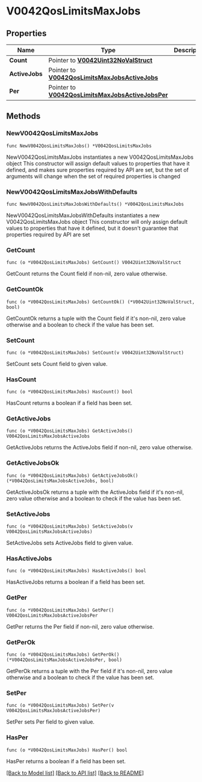 # V0042QosLimitsMaxJobs

## Properties

Name | Type | Description | Notes
------------ | ------------- | ------------- | -------------
**Count** | Pointer to [**V0042Uint32NoValStruct**](V0042Uint32NoValStruct.md) |  | [optional] 
**ActiveJobs** | Pointer to [**V0042QosLimitsMaxJobsActiveJobs**](V0042QosLimitsMaxJobsActiveJobs.md) |  | [optional] 
**Per** | Pointer to [**V0042QosLimitsMaxJobsActiveJobsPer**](V0042QosLimitsMaxJobsActiveJobsPer.md) |  | [optional] 

## Methods

### NewV0042QosLimitsMaxJobs

`func NewV0042QosLimitsMaxJobs() *V0042QosLimitsMaxJobs`

NewV0042QosLimitsMaxJobs instantiates a new V0042QosLimitsMaxJobs object
This constructor will assign default values to properties that have it defined,
and makes sure properties required by API are set, but the set of arguments
will change when the set of required properties is changed

### NewV0042QosLimitsMaxJobsWithDefaults

`func NewV0042QosLimitsMaxJobsWithDefaults() *V0042QosLimitsMaxJobs`

NewV0042QosLimitsMaxJobsWithDefaults instantiates a new V0042QosLimitsMaxJobs object
This constructor will only assign default values to properties that have it defined,
but it doesn't guarantee that properties required by API are set

### GetCount

`func (o *V0042QosLimitsMaxJobs) GetCount() V0042Uint32NoValStruct`

GetCount returns the Count field if non-nil, zero value otherwise.

### GetCountOk

`func (o *V0042QosLimitsMaxJobs) GetCountOk() (*V0042Uint32NoValStruct, bool)`

GetCountOk returns a tuple with the Count field if it's non-nil, zero value otherwise
and a boolean to check if the value has been set.

### SetCount

`func (o *V0042QosLimitsMaxJobs) SetCount(v V0042Uint32NoValStruct)`

SetCount sets Count field to given value.

### HasCount

`func (o *V0042QosLimitsMaxJobs) HasCount() bool`

HasCount returns a boolean if a field has been set.

### GetActiveJobs

`func (o *V0042QosLimitsMaxJobs) GetActiveJobs() V0042QosLimitsMaxJobsActiveJobs`

GetActiveJobs returns the ActiveJobs field if non-nil, zero value otherwise.

### GetActiveJobsOk

`func (o *V0042QosLimitsMaxJobs) GetActiveJobsOk() (*V0042QosLimitsMaxJobsActiveJobs, bool)`

GetActiveJobsOk returns a tuple with the ActiveJobs field if it's non-nil, zero value otherwise
and a boolean to check if the value has been set.

### SetActiveJobs

`func (o *V0042QosLimitsMaxJobs) SetActiveJobs(v V0042QosLimitsMaxJobsActiveJobs)`

SetActiveJobs sets ActiveJobs field to given value.

### HasActiveJobs

`func (o *V0042QosLimitsMaxJobs) HasActiveJobs() bool`

HasActiveJobs returns a boolean if a field has been set.

### GetPer

`func (o *V0042QosLimitsMaxJobs) GetPer() V0042QosLimitsMaxJobsActiveJobsPer`

GetPer returns the Per field if non-nil, zero value otherwise.

### GetPerOk

`func (o *V0042QosLimitsMaxJobs) GetPerOk() (*V0042QosLimitsMaxJobsActiveJobsPer, bool)`

GetPerOk returns a tuple with the Per field if it's non-nil, zero value otherwise
and a boolean to check if the value has been set.

### SetPer

`func (o *V0042QosLimitsMaxJobs) SetPer(v V0042QosLimitsMaxJobsActiveJobsPer)`

SetPer sets Per field to given value.

### HasPer

`func (o *V0042QosLimitsMaxJobs) HasPer() bool`

HasPer returns a boolean if a field has been set.


[[Back to Model list]](../README.md#documentation-for-models) [[Back to API list]](../README.md#documentation-for-api-endpoints) [[Back to README]](../README.md)


